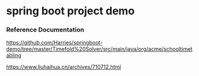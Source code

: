 # spring boot project demo

### Reference Documentation

https://github.com/Harries/springboot-demo/tree/master/Timefold%20Solver/src/main/java/org/acme/schooltimetabling

https://www.liuhaihua.cn/archives/710712.html